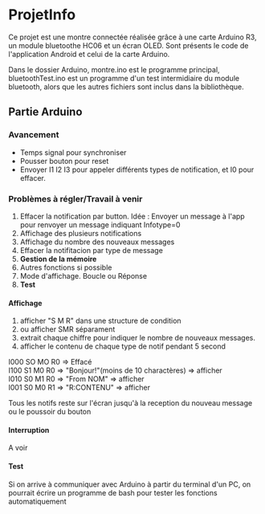 # ProjetInfo
Ce projet est une montre connectée réalisée grâce à une carte Arduino R3, un module bluetoothe HC06 et un écran OLED.
Sont présents le code de l'application Android et celui de la carte Arduino.

Dans le dossier Arduino, montre.ino est le programme principal, bluetoothTest.ino est un programme d'un test intermidiaire du module bluetooth, alors que les autres fichiers sont inclus dans la bibliothèque. 

## Partie Arduino

### Avancement
- Temps signal pour synchroniser
- Pousser bouton pour reset
- Envoyer I1 I2 I3 pour appeler différents types de notification, et I0 pour effacer.

### Problèmes à régler/Travail à venir
1. Effacer la notification par button. Idée : Envoyer un message à l'app pour renvoyer un message indiquant Infotype=0
2. Affichage des plusieurs notifications
3. Affichage du nombre des nouveaux messages
4. Effacer la notifitacion par type de message
5. __Gestion de la mémoire__
6. Autres fonctions si possible
7. Mode d'affichage. Boucle ou Réponse
8. __Test__


#### Affichage
1. afficher "S M R" dans une structure de condition
2. ou afficher SMR séparament
3. extrait chaque chiffre pour indiquer le nombre de nouveaux messages.
4. afficher le contenu de chaque type de notif pendant 5 second  

I000 SO MO R0 => Effacé  
I100 S1 M0 R0 => "Bonjour!"(moins de 10 charactères) => afficher  
I010 S0 M1 R0 => "From NOM" => afficher  
I001 S0 M0 R1 => "R:CONTENU" => afficher  

Tous les notifs reste sur l'écran jusqu'à la reception du nouveau message ou le poussoir du bouton  

#### Interruption
A voir

#### Test
Si on arrive à communiquer avec Arduino à partir du terminal d'un PC, on pourrait écrire un programme de bash pour tester les fonctions automatiquement
